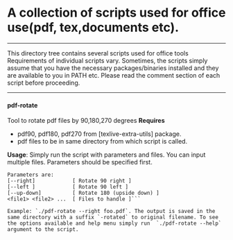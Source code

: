 # A collection of scripts used for office use(pdf, tex,documents etc).

---
This directory tree contains several scripts used for office tools
Requirements of individual scripts vary. Sometimes, the scripts simply assume that
you have the necessary packages/binaries installed and they are available to you in PATH etc.
Please read the comment section of each script before proceeding.

---
#### **pdf-rotate**
Tool to rotate pdf files by 90,180,270 degrees
**Requires**
* pdf90, pdf180, pdf270 from  [texlive-extra-utils] package.
* pdf files to be in same directory from which script is called.

**Usage**:
Simply run the script with parameters and files. You can input multiple files.
Parameters should be specified first.
```
Parameters are:
[--right]            [ Rotate 90 right ]
[--left ]            [ Rotate 90 left ]
[--up-down]          [ Rotate 180 (upside down) ]
<file1> <file2> ...  [ Files to handle ]```

Example: `./pdf-rotate --right foo.pdf`. The output is saved in the same directory with a suffix `-rotated` to original filename. To see the options available and help menu simply run  `./pdf-rotate --help` argument to the script.
